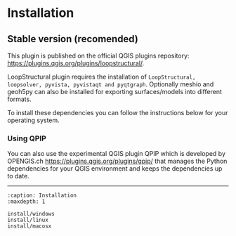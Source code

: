 # Installation

## Stable version (recomended)

This plugin is published on the official QGIS plugins repository: <https://plugins.qgis.org/plugins/loopstructural/>.

LoopStructural plugin requires the installation of `LoopStructural, loopsolver, pyvista, pyvistaqt and pyqtgraph`. Optionally meshio and geoh5py can also be installed for exporting surfaces/models into different formats. 

To install these dependencies you can follow the instructions below for your operating system.

### Using QPIP
You can also use the experimental QGIS plugin QPIP which is developed by OPENGIS.ch <https://plugins.qgis.org/plugins/qpip/> that manages the Python dependencies for your QGIS environment and keeps the dependencies up to date. 


----

```{toctree}
:caption: Installation
:maxdepth: 1

install/windows
install/linux
install/macosx

```


